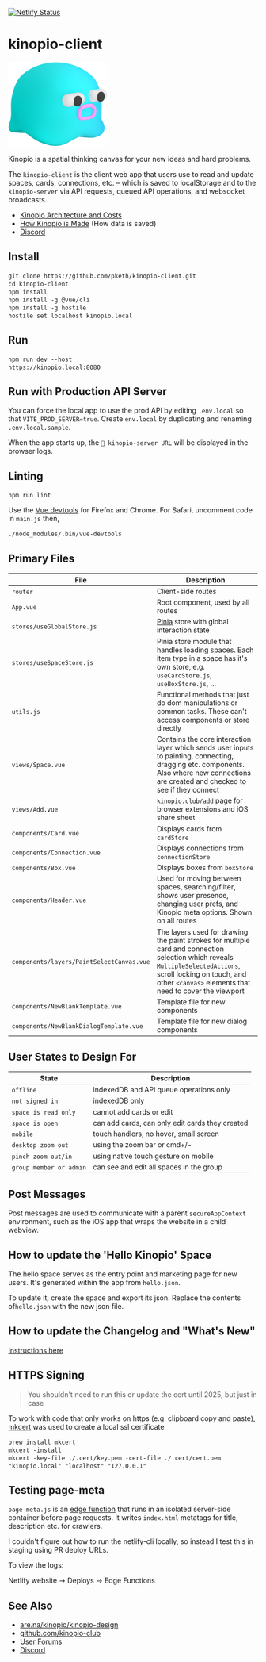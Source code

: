 [![Netlify Status](https://api.netlify.com/api/v1/badges/f8ef64eb-39f9-46c6-b042-635a8704cc42/deploy-status)](https://app.netlify.com/sites/kinopio-client/deploys)

# kinopio-client

<img src="./src/assets/logo-base.png" alt="logo" width="200">

Kinopio is a spatial thinking canvas for your new ideas and hard problems.

The `kinopio-client` is the client web app that users use to read and update spaces, cards, connections, etc. – which is saved to localStorage and to the `kinopio-server` via API requests, queued API operations, and websocket broadcasts.

- [Kinopio Architecture and Costs](https://kinopio.club/JOGXFJ0FEMpS3crbh6U9k)
- [How Kinopio is Made](https://pketh.org/how-kinopio-is-made.html) (How data is saved)
- [Discord](https://kinopio.club/discord)

## Install

    git clone https://github.com/pketh/kinopio-client.git
    cd kinopio-client
    npm install
    npm install -g @vue/cli
    npm install -g hostile
    hostile set localhost kinopio.local

## Run

    npm run dev --host
    https://kinopio.local:8080

## Run with Production API Server

You can force the local app to use the prod API by editing `.env.local` so that `VITE_PROD_SERVER=true`. Create `env.local` by duplicating and renaming `.env.local.sample`.

When the app starts up, the `🐸 kinopio-server URL` will be displayed in the browser logs.

## Linting

	npm run lint

Use the [Vue devtools](https://github.com/vuejs/vue-devtools) for Firefox and Chrome. For Safari, uncomment code in `main.js` then,

	./node_modules/.bin/vue-devtools

## Primary Files

| File | Description |
| ------------- |-------------|
| `router` | Client-side routes |
| `App.vue` | Root component, used by all routes|
| `stores/useGlobalStore.js` | [Pinia](https://pinia.vuejs.org//) store with global interaction state |
| `stores/useSpaceStore.js` | Pinia store module that handles loading spaces. Each item type in a space has it's own store, e.g. `useCardStore.js`, `useBoxStore.js`, …
| `utils.js` | Functional methods that just do dom manipulations or common tasks. These can't access components or store directly |
| `views/Space.vue` | Contains the core interaction layer which sends user inputs to painting, connecting, dragging etc. components. Also where new connections are created and checked to see if they connect |
| `views/Add.vue` | `kinopio.club/add` page for browser extensions and iOS share sheet |
| `components/Card.vue` | Displays cards from `cardStore` |
| `components/Connection.vue` | Displays connections from `connectionStore` |
| `components/Box.vue` | Displays boxes from `boxStore` |
| `components/Header.vue` | Used for moving between spaces, searching/filter, shows user presence, changing user prefs, and Kinopio meta options. Shown on all routes |
| `components/layers/PaintSelectCanvas.vue` | The layers used for drawing the paint strokes for multiple card and connection selection which reveals `MultipleSelectedActions`, scroll locking on touch, and other `<canvas>` elements that need to cover the viewport |
| `components/NewBlankTemplate.vue` | Template file for new components |
| `components/NewBlankDialogTemplate.vue` | Template file for new dialog components |

## User States to Design For

| State | Description |
| ------------- |-------------|
| `offline` | indexedDB and API queue operations only |
| `not signed in` | indexedDB only |
| `space is read only` | cannot add cards or edit |
| `space is open` | can add cards, can only edit cards they created |
| `mobile` | touch handlers, no hover, small screen |
| `desktop zoom out` | using the zoom bar or cmd+/- |
| `pinch zoom out/in` | using native touch gesture on mobile |
| `group member or admin` | can see and edit all spaces in the group |

## Post Messages

Post messages are used to communicate with a parent `secureAppContext` environment, such as the iOS app that wraps the website in a child webview.

## How to update the 'Hello Kinopio' Space

The hello space serves as the entry point and marketing page for new users. It's generated within the app from `hello.json`.

To update it, create the space and export its json. Replace the contents of`hello.json` with the new json file.

## How to update the Changelog and "What's New"

[Instructions here](https://kinopio.club/how-to-update-changelog-oi4jZTSI_eAEvov9XbjJM)

## HTTPS Signing

> You shouldn't need to run this or update the cert until 2025, but just in case

To work with code that only works on https (e.g. clipboard copy and paste), [mkcert](https://github.com/FiloSottile/mkcert) was used to create a local ssl certificate

    brew install mkcert
    mkcert -install
	mkcert -key-file ./.cert/key.pem -cert-file ./.cert/cert.pem "kinopio.local" "localhost" "127.0.0.1"

## Testing page-meta

`page-meta.js` is an [edge function](https://www.netlify.com/platform/core/functions/) that runs in an isolated server-side container before page requests. It writes `index.html` metatags for title, description etc. for crawlers.

I couldn't figure out how to run the netlify-cli locally, so instead I test this in staging using PR deploy URLs. 

To view the logs: 

Netlify website → Deploys → Edge Functions

## See Also

- [are.na/kinopio/kinopio-design](https://www.are.na/kinopio/kinopio-design)
- [github.com/kinopio-club](https://github.com/kinopio-club)
- [User Forums](https://forum.kinopio.club)
- [Discord](https://kinopio.club/discord)

